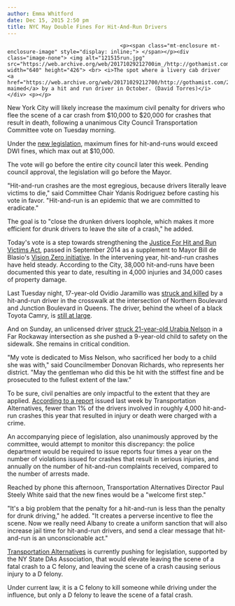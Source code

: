 ```yaml
---
author: Emma Whitford
date: Dec 15, 2015 2:50 pm
title: NYC May Double Fines For Hit-And-Run Drivers
---
```


	
										<p><span class="mt-enclosure mt-enclosure-image" style="display: inline;"> </span></p><div class="image-none"> <img alt="121515run.jpg" src="https://web.archive.org/web/20171029212700im_/http://gothamist.com/attachments/nyc_arts_john/121515run.jpg" width="640" height="426"> <br> <i>The spot where a livery cab driver <a href="https://web.archive.org/web/20171029212700/http://gothamist.com/2015/10/08/livery_cab_driver_injured_in_upper.php">was maimed</a> by a hit and run driver in October. (David Torres)</i></div> <p></p>

<p>New York City will likely increase the maximum civil penalty for drivers who flee the scene of a car crash from $10,000 to $20,000 for crashes that result in death, following a unanimous City Council Transportation Committee vote on Tuesday morning. </p>

<p>Under the <a href="https://web.archive.org/web/20171029212700/http://legistar.council.nyc.gov/LegislationDetail.aspx?ID=2103613&amp;GUID=80B60905-B7DD-4B9F-906C-0EE05563E4E2&amp;Options=&amp;Search=">new legislation</a>, maximum fines for hit-and-runs would exceed DWI fines, which max out at $10,000. </p>

<p>The vote will go before the entire city council later this week. Pending council approval, the legislation will go before the Mayor. </p>

<p>&quot;Hit-and-run crashes are the most egregious, because drivers literally leave victims to die,&quot; said Committee Chair Ydanis Rodriguez before casting his vote in favor. &quot;Hit-and-run is an epidemic that we are committed to eradicate.&quot; </p>

<p>The goal is to &quot;close the drunken drivers loophole, which makes it more efficient for drunk drivers to leave the site of a crash,&quot; he added. </p>

<p>Today&apos;s vote is a step towards strengthening the <a href="https://web.archive.org/web/20171029212700/http://gothamist.com/2014/09/23/hit_run_nyc_law.php">Justice For Hit and Run Victims Act</a>, passed in September 2014 as a supplement to Mayor Bill de Blasio&apos;s <a href="https://web.archive.org/web/20171029212700/http://gothamist.com/tags/visionzero">Vision Zero initiative</a>. In the intervening year, hit-and-run crashes have held steady. According to the City, 38,000 hit-and-runs have been documented this year to date, resulting in 4,000 injuries and 34,000 cases of property damage.</p>

<p>Last Tuesday night, 17-year-old Ovidio Jaramillo was <a href="https://web.archive.org/web/20171029212700/http://gothamist.com/2015/12/09/teen_crossing_the_street_killed_in.php">struck and killed</a> by a hit-and-run driver in the crosswalk at the intersection of Northern Boulevard and Junction Boulevard in Queens. The driver, behind the wheel of a black Toyota Camry, is <a href="https://web.archive.org/web/20171029212700/http://gothamist.com/2015/12/13/cops_seeks_person_of_interest_in_hi.php">still at large</a>. </p>

<p>And on Sunday, an unlicensed driver <a href="https://web.archive.org/web/20171029212700/http://gothamist.com/2015/12/14/unlicensed_driver_queens.php">struck 21-year-old Urabia Nelson</a> in a Far Rockaway intersection as she pushed a 9-year-old child to safety on the sidewalk. She remains in critical condition. </p>

<p>&quot;My vote is dedicated to Miss Nelson, who sacrificed her body to a child she was with,&quot; said Councilmember Donovan Richards, who represents her district. &quot;May the gentleman who did this be hit with the stiffest fine and be prosecuted to the fullest extent of the law.&quot; </p>

<p>To be sure, civil penalties are only impactful to the extent that they are applied. <a href="https://web.archive.org/web/20171029212700/http://gothamist.com/2015/12/09/deadly_drivers_nyc.php">According to a report</a> issued last week by Transportation Alternatives, fewer than 1% of the drivers involved in roughly 4,000 hit-and-run crashes this year that resulted in injury or death were charged with a crime.</p>

<p>An accompanying piece of legislation, also unanimously approved by the committee, would attempt to monitor this discrepancy: the police department would be required to issue reports four times a year on the number of violations issued for crashes that result in serious injuries, and annually on the number of hit-and-run complaints received, compared to the number of arrests made.  </p>

<p>Reached by phone this afternoon, Transportation Alternatives Director Paul Steely White said that the new fines would be a &quot;welcome first step.&quot; </p>

<p>&quot;It&apos;s a big problem that the penalty for a hit-and-run is less than the penalty for drunk driving,&quot; he added. &quot;It creates a perverse incentive to flee the scene. Now we really need Albany to create a uniform sanction that will also increase jail time for hit-and-run drivers, and send a clear message that hit-and-run is an unconscionable act.&quot; </p>

<p><a href="https://web.archive.org/web/20171029212700/http://www.transalt.org/">Transportation Alternatives</a> is currently pushing for legislation, supported by the NY State DAs Association, that would elevate leaving the scene of a fatal crash to a C felony, and leaving the scene of a crash causing serious injury to a D felony. </p>

<p>Under current law, it is a C felony to kill someone while driving under the influence, but only a D felony to leave the scene of a fatal crash.</p>					
										
									
				